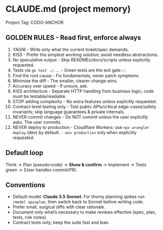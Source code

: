 # CLAUDE.md (project memory)

Project Tag: CODO-ANCHOR

## GOLDEN RULES - Read first, enforce always

1. YAGNI - Write only what the current ticket/spec demands.
2. KISS - Prefer the simplest working solution; avoid needless abstractions.
3. No speculative output - Skip READMEs/docs/scripts unless explicitly requested.
4. Tests via `go test ./...` - Green tests are the exit gate ✅.
5. Find the root cause - Fix fundamentals, never patch symptoms.
6. Minimise the diff - The smaller, clearer change wins.
7. Accuracy over speed - If unsure, ask.
8. KISS architecture - Separate HTTP handling from business logic; code must be testable/readable.
9. STOP adding complexity - No extra features unless explicitly requested.
10. Contract-level testing only - Test public APIs/critical edge-cases/safety invariants; skip language guarantees & private internals.
11. NEVER commit changes - Do NOT commit unless the user explicitly asks. The user commits.
12. NEVER deploy to production - Cloudflare Workers: use `npx wrangler deploy` (dev) by default. `--env production` only when explicitly requested.

## Default loop

Think → Plan (pseudo‑code) → **Show & confirm** → Implement → Tests green → (User handles commit/PR).

## Conventions

- Default model: **Claude 3.5 Sonnet**. For thorny planning spikes run `/model opusplan`, then switch back to Sonnet before writing code.
- Prefer small, surgical diffs with clear rationale.
- Document only what’s necessary to make reviews effective (spec, plan, tests, risk notes).
- Contract tests only; keep the suite fast and lean.

